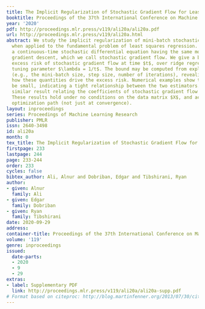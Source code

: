 ```yaml
---
title: The Implicit Regularization of Stochastic Gradient Flow for Least Squares
booktitle: Proceedings of the 37th International Conference on Machine Learning
year: '2020'
pdf: http://proceedings.mlr.press/v119/ali20a/ali20a.pdf
url: http://proceedings.mlr.press/v119/ali20a.html
abstract: We study the implicit regularization of mini-batch stochastic gradient descent,
  when applied to the fundamental problem of least squares regression. We leverage
  a continuous-time stochastic differential equation having the same moments as stochastic
  gradient descent, which we call stochastic gradient flow. We give a bound on the
  excess risk of stochastic gradient flow at time $t$, over ridge regression with
  tuning parameter $\lambda = 1/t$. The bound may be computed from explicit constants
  (e.g., the mini-batch size, step size, number of iterations), revealing precisely
  how these quantities drive the excess risk. Numerical examples show the bound can
  be small, indicating a tight relationship between the two estimators. We give a
  similar result relating the coefficients of stochastic gradient flow and ridge.
  These results hold under no conditions on the data matrix $X$, and across the entire
  optimization path (not just at convergence).
layout: inproceedings
series: Proceedings of Machine Learning Research
publisher: PMLR
issn: 2640-3498
id: ali20a
month: 0
tex_title: The Implicit Regularization of Stochastic Gradient Flow for Least Squares
firstpage: 233
lastpage: 244
page: 233-244
order: 233
cycles: false
bibtex_author: Ali, Alnur and Dobriban, Edgar and Tibshirani, Ryan
author:
- given: Alnur
  family: Ali
- given: Edgar
  family: Dobriban
- given: Ryan
  family: Tibshirani
date: 2020-09-29
address: 
container-title: Proceedings of the 37th International Conference on Machine Learning
volume: '119'
genre: inproceedings
issued:
  date-parts:
  - 2020
  - 9
  - 29
extras:
- label: Supplementary PDF
  link: http://proceedings.mlr.press/v119/ali20a/ali20a-supp.pdf
# Format based on citeproc: http://blog.martinfenner.org/2013/07/30/citeproc-yaml-for-bibliographies/
---
```

